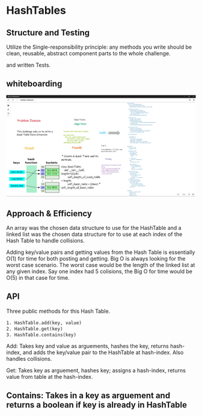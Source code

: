 # HashTables

## Structure and Testing

Utilize the Single-responsibility principle: any methods you write should be clean, reusable, abstract component parts to the whole challenge.

and written Tests.

## whiteboarding

![image](./hash-tables.jpg)

## Approach & Efficiency

An array was the chosen data structure to use for the HashTable and a linked list was the chosen data structure for to use at each index of the Hash Table to handle collisions.

Adding key/value pairs and getting values from the Hash Table is essentially O(1) for time for both posting and getting. Big O is always looking for the worst case scenario. The worst case would be the length of the linked list at any given index. Say one index had 5 colisions, the Big O for time would be O(5) in that case for time.

## API

Three public methods for this Hash Table.

```
1. HashTable.add(key, value)
2. HashTable.get(key)
3. HashTable.contains(key)
```

Add: Takes key and value as arguements, hashes the key, returns hash-index, and adds the key/value pair to the HashTable at hash-index. Also handles collisions.

Get: Takes key as arguement, hashes key; assigns a hash-index, returns value from table at the hash-index.

## Contains: Takes in a key as arguement and returns a boolean if key is already in HashTable
